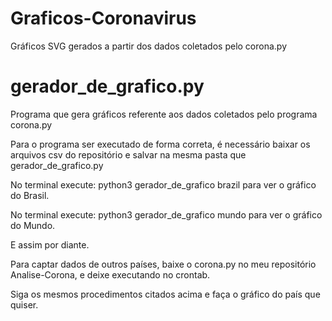 # Graficos-Coronavirus

Gráficos SVG gerados a partir dos dados coletados pelo corona.py

# gerador_de_grafico.py

Programa que gera gráficos referente aos dados coletados pelo programa corona.py

Para o programa ser executado de forma correta, é necessário baixar os arquivos csv do repositório e salvar na mesma pasta que gerador_de_grafico.py

No terminal execute: python3 gerador_de_grafico brazil para ver o gráfico do Brasil.

No terminal execute: python3 gerador_de_grafico mundo para ver o gráfico do Mundo.

E assim por diante.

Para captar dados de outros países, baixe o corona.py no meu repositório Analise-Corona, e deixe executando no crontab.

Siga os mesmos procedimentos citados acima e faça o gráfico do país que quiser.




